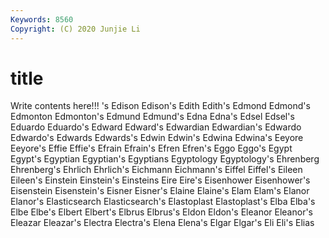 ```yaml
---
Keywords: 8560
Copyright: (C) 2020 Junjie Li
---
```


# title

Write contents here!!!
's 
Edison 
Edison's 
Edith 
Edith's 
Edmond 
Edmond's 
Edmonton 
Edmonton's
Edmund 
Edmund's 
Edna 
Edna's 
Edsel 
Edsel's 
Eduardo 
Eduardo's 
Edward 
Edward's
Edwardian 
Edwardian's 
Edwardo 
Edwardo's 
Edwards 
Edwards's 
Edwin 
Edwin's 
Edwina 
Edwina's
Eeyore 
Eeyore's 
Effie 
Effie's 
Efrain 
Efrain's 
Efren 
Efren's 
Eggo 
Eggo's
Egypt 
Egypt's 
Egyptian 
Egyptian's 
Egyptians 
Egyptology 
Egyptology's 
Ehrenberg 
Ehrenberg's 
Ehrlich
Ehrlich's 
Eichmann 
Eichmann's 
Eiffel 
Eiffel's 
Eileen 
Eileen's 
Einstein 
Einstein's 
Einsteins
Eire 
Eire's 
Eisenhower 
Eisenhower's 
Eisenstein 
Eisenstein's 
Eisner 
Eisner's 
Elaine 
Elaine's
Elam 
Elam's 
Elanor 
Elanor's 
Elasticsearch 
Elasticsearch's 
Elastoplast 
Elastoplast's 
Elba 
Elba's
Elbe 
Elbe's 
Elbert 
Elbert's 
Elbrus 
Elbrus's 
Eldon 
Eldon's 
Eleanor 
Eleanor's
Eleazar 
Eleazar's 
Electra 
Electra's 
Elena 
Elena's 
Elgar 
Elgar's 
Eli 
Eli's
Elias 
